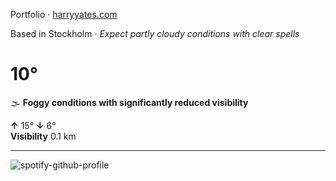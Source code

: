 Portfolio · [harryyates.com](https://harryyates.com)

<!-- WEATHER_START -->
Based in Stockholm · *Expect partly cloudy conditions with clear spells*

# 10°
🌫️ **Foggy conditions with significantly reduced visibility**

**↑** 15° **↓** 6°  
**Visibility** 0.1 km

---
<!-- WEATHER_END -->

<p align="left">
  <a>
    <img src="https://spotify-github-profile.kittinanx.com/api/view?uid=bigbello&cover_image=true&theme=natemoo-re&show_offline=true&background_color=121212&interchange=false&bar_color=53b14f&bar_color_cover=false" alt="spotify-github-profile">
  </a>
</p>